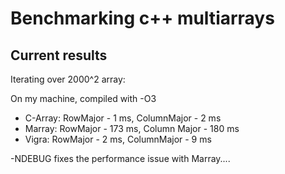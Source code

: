 # Benchmarking c++ multiarrays

## Current results

Iterating over 2000^2 array:

On my machine, compiled with -O3

* C-Array: RowMajor - 1 ms,   ColumnMajor - 2 ms
* Marray:  RowMajor - 173 ms, Column Major - 180 ms
* Vigra:   RowMajor - 2 ms, ColumnMajor - 9 ms

-NDEBUG fixes the performance issue with Marray....
